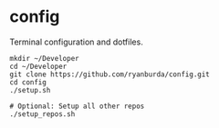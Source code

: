 # config

Terminal configuration and dotfiles.

```
mkdir ~/Developer
cd ~/Developer
git clone https://github.com/ryanburda/config.git
cd config
./setup.sh

# Optional: Setup all other repos
./setup_repos.sh
```
